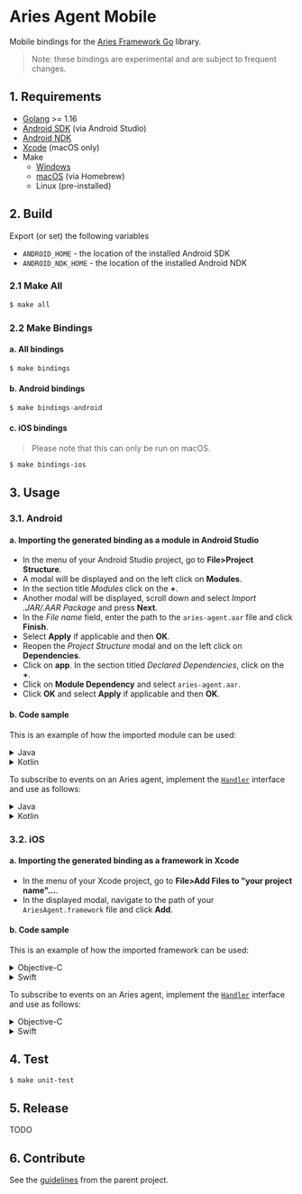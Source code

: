 # Aries Agent Mobile

Mobile bindings for the [Aries Framework Go](https://github.com/markcryptohash/aries-framework-go) library.
> Note: these bindings are experimental and are subject to frequent changes.

## 1. Requirements

- [Golang](https://golang.org/doc/install) >= 1.16
- [Android SDK](https://developer.android.com/studio/install) (via Android Studio)
- [Android NDK](https://developer.android.com/ndk/downloads)
- [Xcode](https://developer.apple.com/xcode/) (macOS only)
- Make
    - [Windows](http://gnuwin32.sourceforge.net/packages/make.htm)
    - [macOS](https://brew.sh/) (via Homebrew)
    - Linux (pre-installed)


## 2. Build

Export (or set) the following variables
- `ANDROID_HOME` - the location of the installed Android SDK
- `ANDROID_NDK_HOME` - the location of the installed Android NDK

### 2.1 Make All

```bash
$ make all
```

### 2.2 Make Bindings

#### a. All bindings
```bash
$ make bindings
```

#### b. Android bindings
```bash
$ make bindings-android
```

#### c. iOS bindings
> Please note that this can only be run on macOS.
```bash
$ make bindings-ios
```

## 3. Usage

### 3.1. Android

#### a. Importing the generated binding as a module in Android Studio
- In the menu of your Android Studio project, go to **File>Project Structure**.
- A modal will be displayed and on the left click on **Modules**.
- In the section title _Modules_ click on the **+**.
- Another modal will be displayed, scroll down and select _Import .JAR/.AAR Package_ and press **Next**.
- In the _File name_ field, enter the path to the `aries-agent.aar` file and click **Finish**.
- Select **Apply** if applicable and then **OK**.
- Reopen the _Project Structure_ modal and on the left click on **Dependencies**.
- Click on **app**. In the section titled _Declared Dependencies_, click on the **+**.
- Click on **Module Dependency** and select `aries-agent.aar`.
- Click **OK** and select **Apply** if applicable and then **OK**.

#### b. Code sample
This is an example of how the imported module can be used:

<details><summary>Java</summary>
<p>

```java
import org.markcryptohash.aries.api.AriesController;
import org.markcryptohash.aries.api.IntroduceController;
import org.markcryptohash.aries.ariesagent.Ariesagent;
import org.markcryptohash.aries.models.RequestEnvelope;
import org.markcryptohash.aries.models.ResponseEnvelope;
import org.markcryptohash.aries.config.Options;

import java.nio.charset.StandardCharsets;
/*
...
*/
        // create options
        Options opts = new Options();
        opts.setAgentURL("http://example.com");
        opts.setUseLocalAgent(false);

        ResponseEnvelope res = new ResponseEnvelope();
        try {
            // create an aries agent instance
            AriesController a = Ariesagent.new_(opts);

            // create a controller
            IntroduceController i = a.getIntroduceController();

            // perform an operation
            byte[] data = "{}".getBytes(StandardCharsets.UTF_8);
            res = i.actions(new RequestEnvelope(data));
        } catch (Exception e) {
            e.printStackTrace();
        }

        String actionsResponse = new String(res.getPayload(), StandardCharsets.UTF_8);
        System.out.println(actionsResponse);
```

</p>
</details>


<details><summary>Kotlin</summary>
<p>
    
```kotlin
import org.markcryptohash.aries.ariesagent.Ariesagent
import org.markcryptohash.aries.config.Options
import org.markcryptohash.aries.models.RequestEnvelope
import org.markcryptohash.aries.models.ResponseEnvelope
import java.nio.charset.StandardCharsets
/*
...
*/
        // create options
        val opts = Options()
        opts.agentURL = "http://example.com"
        opts.useLocalAgent = false
        var res = ResponseEnvelope()
        try {
            // create an aries agent instance
            val a = Ariesagent.new_(opts)

            // create a controller
            val i = a.introduceController

            // perform an operation
            val data = "{}".toByteArray(StandardCharsets.UTF_8)
            res = i.actions(RequestEnvelope(data))
        } catch (e: Exception) {
            e.printStackTrace()
        }
        val actionsResponse = String(res.payload, StandardCharsets.UTF_8)
        println(actionsResponse)
```

</p>
</details>

To subscribe to events on an Aries agent, implement the [`Handler`](./pkg/api/handler.go) interface and use as follows:

<details><summary>Java</summary>
<p>
    
```java

import java.nio.charset.StandardCharsets;

import org.markcryptohash.aries.api.Handler;

class MyHandler implements Handler {

    @Override
    public void handle(String topic, byte[] message) {
        System.out.println("received notification topic: ", topic);
        System.out.println("received notification message: ", new String(message, StandardCharsets.UTF_8));
    }
}

class AriesService {
    AriesController ariesAgent;

    public void newAgentWithHandler(String url, String websocketURL, bool useLocalAgent) {
        Options opts = new Options();
        opts.setAgentURL(url);
        opts.setWebsocketURL(websocketURL);
        opts.setUseLocalAgent(useLocalAgent);

        try {
            ariesAgent = Ariesagent.new_(opts);

            // register handler
            Handler handler = new MyHandler();
            String registrationID = ariesAgent.registerHandler(handler, "didexchange_states");
            System.out.println("handler registration id: ", registrationID);

        } catch (Exception e) {
            e.printStackTrace();
        }
    }
}
```

</p>
</details>


<details><summary>Kotlin</summary>
<p>
    
```kotlin

import org.markcryptohash.aries.api.AriesController
import org.markcryptohash.aries.api.Handler
import org.markcryptohash.aries.ariesagent.Ariesagent
import org.markcryptohash.aries.config.Options
import java.nio.charset.StandardCharsets

class MyHandler : Handler {
    override fun handle(topic: String, message: ByteArray) {
        println("received notification topic: $topic")
        println("received notification message: " + String(message, StandardCharsets.UTF_8))
    }
}

class AriesService {
    var ariesAgent: AriesController? = null
    fun newAgentWithHandler(url: String?, websocketURL: String?, useLocalAgent: Boolean) {
        val opts = Options()
        opts.agentURL = url
        opts.websocketURL = websocketURL
        opts.useLocalAgent = useLocalAgent
        try {
            ariesAgent = Ariesagent.new_(opts)

            // register handler
            val handler: Handler = MyHandler()
            val registrationID = ariesAgent.registerHandler(handler, "didexchange_states")
            println("handler registration id: $registrationID")
        } catch (e: Exception) {
            e.printStackTrace()
        }
    }
}
```

</p>
</details>

### 3.2. iOS

#### a. Importing the generated binding as a framework in Xcode
- In the menu of your Xcode project, go to **File>Add Files to "your project name"...**.
- In the displayed modal, navigate to the path of your `AriesAgent.framework` file and click **Add**.

#### b. Code sample
This is an example of how the imported framework can be used:


<details><summary>Objective-C</summary>
<p>
    
```objc
#import <AriesAgent/Ariesagent.h>
/*
...
*/
    NSError *error = nil;

    // create options
    ConfigOptions *opts = ConfigNew();
    // [opts setAgentURL:@"http://example.com"];
    [opts setUseLocalAgent:true];
    
    // create an aries agent instance
    ApiAriesController *ac = (ApiAriesController*) AriesagentNew(opts, &error);
    if(error) {
        NSLog(@"error creating an aries agent: %@", error);
    }
    
    // create a controller
    ApiVerifiableController *ic = (ApiVerifiableController*) [ac getVerifiableController:&error];
    if(error) {
        NSLog(@"error creating an verifiable controller instance: %@", error);
    }

    // perform an operation
    NSData *data = [@"" dataUsingEncoding:NSUTF8StringEncoding];
    ModelsRequestEnvelope *req = ModelsNewRequestEnvelope(data);
    ModelsResponseEnvelope *resp = [ic getCredentials:req];
    if(resp.error) {
        NSLog(@"error getting credentials: %@", resp.error.message);
    } else {
        NSString *credResp = [[NSString alloc] initWithData:resp.payload encoding:NSUTF8StringEncoding];
        NSLog(@"credentials response: %@", credResp);
    }
```

</p>
</details>


<details><summary>Swift</summary>
<p>
    
```swift
import AriesAgent

/*
...
*/
var error: Error? = nil

// create options
let opts = ConfigNew()
// [opts setAgentURL:@"http://example.com"];
opts?.useLocalAgent = true

// create an aries agent instance
let ac = AriesagentNew(opts, &error) as? ApiAriesController
if let error = error {
    print("error creating an aries agent: \(error)")
}

// create a controller
let ic = ac?.getVerifiableController(&error) as? ApiVerifiableController
if let error = error {
    print("error creating an verifiable controller instance: \(error)")
}

// perform an operation
let data = "".data(using: .utf8)
let req = ModelsNewRequestEnvelope(data)
let resp = ic.getCredentials(req)
if resp?.error != nil {
    if let message = resp?.error.message {
        print("error getting credentials: \(message)")
    }
} else {
    var credResp: String? = nil
    if let payload = resp?.payload {
        credResp = String(data: payload, encoding: .utf8)
    }
    print("credentials response: \(credResp ?? "")")
}
```

</p>
</details>


To subscribe to events on an Aries agent, implement the [`Handler`](./pkg/api/handler.go) interface and use as follows:


<details><summary>Objective-C</summary>
<p>
    
```objc

#import <AriesAgent/Ariesagent.h>

@interface MyHandler: NSObject<ApiHandler>{

}
@end

@implementation MyHandler
    
NSString *lastTopic, *lastMessage;

- (BOOL) handle: (NSString *)topic message:(NSData *)message
          error:(NSError * _Nullable __autoreleasing *)error {
    
    lastTopic = topic;
    lastMessage = [[NSString alloc] initWithData:message encoding:NSUTF8StringEncoding];
        
    return true;
}

@end

@interface AriesService()

@property NSString *urlToUse;
@property NSString *wsURLToUse;
@property BOOL useLocalAgent;
@property ApiAriesController* ariesAgent;

@end

@implementation AriesService

- (void) newAgentWithHandler {
    ConfigOptions *opts = ConfigNew();
    [opts setAgentURL:_urlToUse];
    [opts setUseLocalAgent:_useLocalAgent];
    [opts setWebsocketURL:_wsURLToUse];
    
    NSError *error = nil;
    
    _ariesAgent = (ApiAriesController*) AriesagentNew(opts, &error);
    if(error) {
        NSLog(@"error creating an aries agent: %@", error);
    }
    
    // register handler
    MyHandler *handler = [[MyHandler alloc] init];
    NSString *regID = [_ariesAgent registerHandler:handler topics:@"didexchange_states"];
    NSLog(@"handler registration id: %@", regID);
}

@end

```

</p>
</details>


<details><summary>Swift</summary>
<p>
    
```swift

import AriesAgent

var lastTopic: String?
    var lastMessage: String?

class MyHandler: NSObject, ApiHandler {
    func handle(
        _ topic: String?,
        message: Data?
    ) throws {

        lastTopic = topic
        if let message = message {
            lastMessage = String(data: message, encoding: .utf8)
        }

        return true
    }
}

class AriesService {
    private var urlToUse: String?
    private var wsURLToUse: String?
    private var useLocalAgent = false
    private var ariesAgent: ApiAriesController?

    func newAgentWithHandler() {
        let opts = ConfigNew()
        opts?.agentURL = urlToUse
        opts?.useLocalAgent = useLocalAgent
        opts?.websocketURL = wsURLToUse

        var error: Error? = nil

        ariesAgent = AriesagentNew(opts, &error) as? ApiAriesController
        if let error = error {
            print("error creating an aries agent: \(error)")
        }

        // register handler
        let handler = MyHandler()
        let regID = ariesAgent?.register(handler, topics: "didexchange_states")
        print("handler registration id: \(regID ?? "")")
    }
}

```

</p>
</details>


## 4. Test

```bash
$ make unit-test
```


## 5. Release

TODO


## 6. Contribute

See the [guidelines](https://github.com/markcryptohash/aries-framework-go/blob/master/.github/CONTRIBUTING.md) from the parent project.
